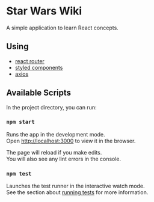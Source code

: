 # Star Wars Wiki

A simple application to learn React concepts.

## Using
  - [react router](https://github.com/ReactTraining/react-router)
  - [styled components](https://github.com/styled-components/styled-components)
  - [axios](https://www.npmjs.com/package/axios)

## Available Scripts

In the project directory, you can run:

### `npm start`

Runs the app in the development mode.<br>
Open [http://localhost:3000](http://localhost:3000) to view it in the browser.

The page will reload if you make edits.<br>
You will also see any lint errors in the console.

### `npm test`

Launches the test runner in the interactive watch mode.<br>
See the section about [running tests](#running-tests) for more information.